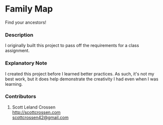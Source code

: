 # Family Map

Find your ancestors!

### Description

I originally built this project to pass off the requirements for a class assignment.

### Explanatory Note

I created this project before I learned better practices. As such, it's not my best work, but it does help demonstrate the creativity I had even when I was learning.

### Contributors

1. Scott Leland Crossen  
<http://scottcrossen.com>  
<scottcrossen42@gmail.com>  
